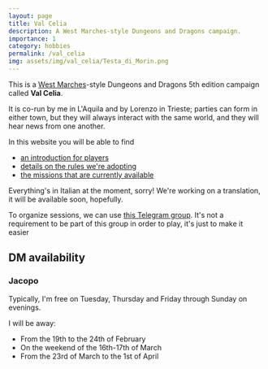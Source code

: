```yaml
---
layout: page
title: Val Celia
description: A West Marches-style Dungeons and Dragons campaign.
importance: 1
category: hobbies
permalink: /val_celia
img: assets/img/val_celia/Testa_di_Morin.png
---
```


This is a [West Marches](https://rpg.stackexchange.com/questions/120770/what-defines-a-west-marches-campaign)-style Dungeons and Dragons 5th edition campaign called **Val Celia**.

It is co-run by me in L'Aquila and by Lorenzo in Trieste; parties can form in either town,
but they will always interact with the same world, and they will hear news from one another.

In this website you will be able to find

- [an introduction for players](/val_celia/player_intro)
- [details on the rules we're adopting](/val_celia/player_rules)
- [the missions that are currently available](/val_celia/player_missions)

Everything's in Italian at the moment, sorry!
We're working on a translation, it will be available soon, hopefully.

To organize sessions, we can use [this Telegram group](https://t.me/+if1NQY248y5lNzE0).
It's not a requirement to be part of this group in order to play, it's just to make it easier

## DM availability

### Jacopo

Typically, I'm free on Tuesday, Thursday and Friday through Sunday on evenings.

I will be away:

- From the 19th to the 24th of February
- On the weekend of the 16th-17th of March
- From the 23rd of March to the 1st of April
